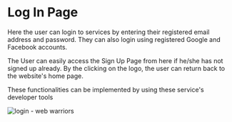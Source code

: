 # Log In Page
Here the user can login to services by entering their registered email address and password. They can also login using registered Google and Facebook accounts.

The User can easily access the Sign Up Page from here if he/she has not signed up already. By the clicking on the logo, the user can return back to the website's home page.

These functionalities can be implemented by using these service's developer tools

![login - web warriors](https://user-images.githubusercontent.com/82109991/136897795-32ec6a92-c50c-4087-975d-cfa4ae30114d.PNG)
